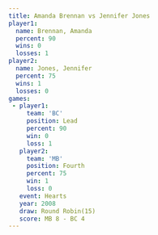 ```yaml
---
title: Amanda Brennan vs Jennifer Jones
player1:               
  name: Brennan, Amanda
  percent: 90          
  wins: 0              
  losses: 1            
player2:               
  name: Jones, Jennifer
  percent: 75          
  wins: 1              
  losses: 0            
games:
 - player1:        
     team: 'BC'    
     position: Lead
     percent: 90   
     win: 0        
     loss: 1       
   player2:          
     team: 'MB'      
     position: Fourth
     percent: 75     
     win: 1          
     loss: 0         
   event: Hearts        
   year: 2008           
   draw: Round Robin(15)
   score: MB 8 - BC 4   
---
```

